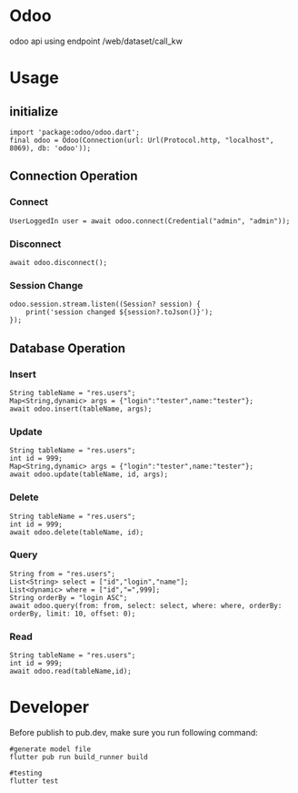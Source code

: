 # Odoo

odoo api using endpoint /web/dataset/call_kw

# Usage

## initialize

```
import 'package:odoo/odoo.dart';
final odoo = Odoo(Connection(url: Url(Protocol.http, "localhost", 8069), db: 'odoo'));
```
## Connection Operation

### Connect

```
UserLoggedIn user = await odoo.connect(Credential("admin", "admin"));
```

### Disconnect

```
await odoo.disconnect();
```

### Session Change
```
odoo.session.stream.listen((Session? session) {
    print('session changed ${session?.toJson()}');
});
```

## Database Operation

### Insert

```
String tableName = "res.users";
Map<String,dynamic> args = {"login":"tester",name:"tester"};
await odoo.insert(tableName, args);
```

### Update

```
String tableName = "res.users";
int id = 999;
Map<String,dynamic> args = {"login":"tester",name:"tester"};
await odoo.update(tableName, id, args);
```

### Delete

```
String tableName = "res.users";
int id = 999;
await odoo.delete(tableName, id);
```

### Query

```
String from = "res.users";
List<String> select = ["id","login","name"];
List<dynamic> where = ["id","=",999];
String orderBy = "login ASC";
await odoo.query(from: from, select: select, where: where, orderBy: orderBy, limit: 10, offset: 0);
```

### Read

```
String tableName = "res.users";
int id = 999;
await odoo.read(tableName,id);
```

# Developer

Before publish to pub.dev, make sure you run following command:

```
#generate model file
flutter pub run build_runner build 

#testing
flutter test 
```